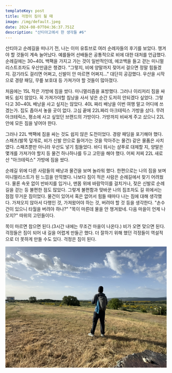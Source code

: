 ```yaml
---
templateKey: post
title: 걱정이 짐이 될 때
image: /img/default.jpeg
date: 2024-08-07T04:36:37.751Z
description: "산티아고에서 한 생각들 #6"
---
```

산티아고 순례길을 떠나기 전, 나는 이미 유튜브로 여러 순례자들의 후기를 보았다. 챙겨야 할 것들이 계속 늘어났다. 예를들어 선배들은 공통적으로 비에 대한 대처를 언급했다. 순례길에는 30~40L 백팩을 가지고 가는 것이 일반적인데, 에코백을 들고 걷는 미니멀리스트조차도 우산만큼은 챙겼다. "그렇지, 비에 양말까지 젖어서 걸으면 정말 힘들겠지. 감기라도 걸리면 어쩌고, 신발이 안 마르면 어쩌지..." 대단히 공감했다. 우산을 시작으로 경량 패딩, 무릎 보호대 등 가져가야 할 것들이 많아졌다.

처음에는 15L 작은 가방에 짐을 쌌다. 미니멀리즘을 표방했다. 그러나 이리저리 짐을 싸봐도 쉽지 않았다. 꼭 가져가야할 침낭을 사서 넣은 순간 도저히 안되겠다 싶었다. 그렇다고 30~40L 배낭을 사고 싶지는 않았다. 40L 짜리 배낭을 이번 여행 말고 어디에 쓰겠는가. 집도 좁아서 놓을 곳이 없다. 고심 끝에 22L짜리 아크테릭스 가방을 샀다. 무려 아크테릭스, 평소에 사고 싶었던 브랜드의 가방이다. 가방까지 비싸게 주고 샀으니 22L 안에 모든 짐을 넣어야 한다.

그러나 22L 백팩에 짐을 싸는 것도 쉽지 않은 도전이었다. 경량 패딩을 포기해야 했다. 스패츠(발목 덮개로, 비가 신발 안으로 들어가는 것을 막아주는 물건) 같은 물품은 사치였다. 스패츠뿐만 아니라 우산도 넣기 힘들었다. 바디 워시는 샴푸로 대체할 지, 양말은 몇개를 가져가야 할지 등 물건 하나하나를 두고 고민을 해야 했다. 어찌 저찌 22L 새로산 "아크테릭스" 가방에 짐을 쌌다.

순례길 위에 다른 사람들의 배낭과 물건을 보며 놀라워 했다. 한편으로는 나의 짐을 보며 미니멀리스트가 된 느낌을 만끽했다. 나보다 짐이 적은 사람은 순례길에서 찾기 어려웠다. 물론 속옷 없이 반바지를 입거나, 맨몸 위에 바람막이를 걸치거나, 젖은 신발로 순례길을 걷는 등 불편한 점도 많았다. 그렇게 불편함과 맞바꾼 나의 짐조차도 길 위에서는 점점 무거운 짐이었다. 물건이 있어서 혹은 없어서 힘들 때마다 나는 짐에 대해 생각했다. 가져오지 않아서 다행인 것, 가져왔어야 하는 것, 버려야 할 것 등을 생각한다. "손수건이 있으니 타월을 버려야 하나?" "목이 마른데 물을 안 챙겨왔네. 다음 마을이 언제 나오지?" 따위의 고민들이다.

목이 마르면 참으면 된다.(3시간 내에는 무조건 마을이 나온다.) 비가 오면 맞으면 된다. 걱정들은 짐이 되어 내 길을 어렵게 만들곤 했다. 더 잘하기 위해 했던 걱정들이 역설적으로 더 못하게 만들 수도 있다. 걱정은 짐이 된다. 

![](/img/9d4d94b7-caad-43d8-92de-59554e86d497_1_105_c.jpeg)